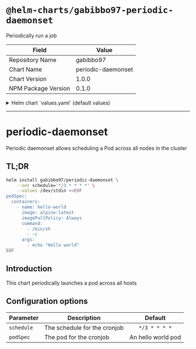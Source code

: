 # `@helm-charts/gabibbo97-periodic-daemonset`

Periodically run a job

| Field               | Value              |
| ------------------- | ------------------ |
| Repository Name     | gabibbo97          |
| Chart Name          | periodic-daemonset |
| Chart Version       | 1.0.0              |
| NPM Package Version | 0.1.0              |

<details>

<summary>Helm chart `values.yaml` (default values)</summary>

```yaml
# Default values for periodic-daemonset.
# This is a YAML-formatted file.
# Declare variables to be passed into your templates.

image:
  repository: gabibbo97/kubectl
  tag: v1.13.2-alpine
  pullPolicy: Always

nameOverride: ''
fullnameOverride: ''

podSpec:
  containers:
    - name: hello-world
      image: alpine:latest
      imagePullPolicy: Always
      command:
        - /bin/sh
        - -c
      args:
        - echo "Hello world"

schedule: '*/3 * * * *'
```

</details>

---

# periodic-daemonset

Periodic daemonset allows scheduling a Pod across all nodes in the cluster

## TL;DR

```bash
helm install gabibbo97/periodic-daemonset \
    --set schedule='*/3 * * * *' \
    --values /dev/stdin <<EOF
podSpec:
  containers:
    - name: hello-world
      image: alpine:latest
      imagePullPolicy: Always
      command:
        - /bin/sh
        - -c
      args:
        - echo "Hello world"
EOF
```

## Introduction

This chart periodically launches a pod across all hosts

## Configuration options

| Parameter  | Description                  |      Default       |
| ---------- | ---------------------------- | :----------------: |
| `schedule` | The schedule for the cronjob |   `*/3 * * * *`    |
| `podSpec`  | The pod for the cronjob      | An hello world pod |
